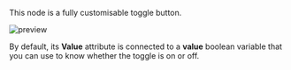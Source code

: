 This node is a fully customisable toggle button.

![preview](/documentation/nodes/toggle/preview.gif)

By default, its **Value** attribute is connected to a **value** boolean variable that you can use to know whether the toggle is on or off.
